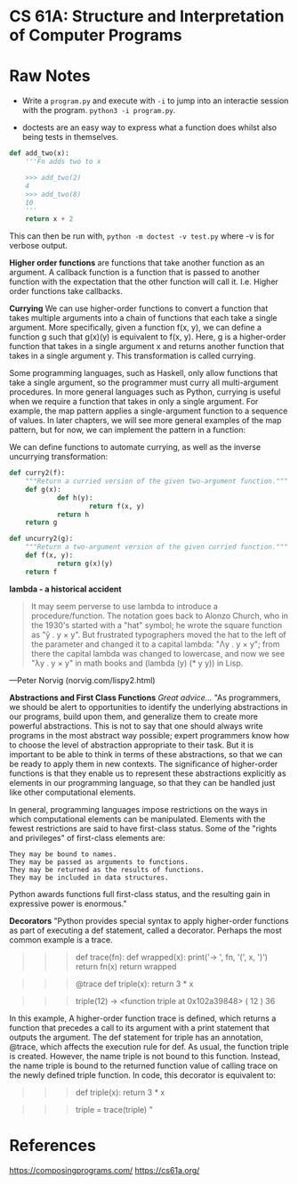 # CS 61A: Structure and Interpretation of Computer Programs
# Raw Notes

- Write a `program.py` and execute with `-i` to jump into an interactie session with the program.
`python3 -i program.py`.

- doctests are an easy way to express what a function does whilst also being tests in themselves.
```py
def add_two(x):
	'''Fn adds two to x

	>>> add_two(2)
	4
	>>> add_two(8)
	10
	'''
	return x + 2
```
This can then be run with, `python -m doctest -v test.py` where -v is for verbose output.


**Higher order functions** are functions that take another function as an argument. A callback function is a function that is passed to another function with the expectation that the other function will call it. I.e. Higher order functions take callbacks.


**Currying**
We can use higher-order functions to convert a function that takes multiple arguments into a chain of functions that each take a single argument. More specifically, given a function f(x, y), we can define a function g such that g(x)(y) is equivalent to f(x, y). Here, g is a higher-order function that takes in a single argument x and returns another function that takes in a single argument y. This transformation is called currying.

Some programming languages, such as Haskell, only allow functions that take a single argument, so the programmer must curry all multi-argument procedures. In more general languages such as Python, currying is useful when we require a function that takes in only a single argument. For example, the map pattern applies a single-argument function to a sequence of values. In later chapters, we will see more general examples of the map pattern, but for now, we can implement the pattern in a function:

We can define functions to automate currying, as well as the inverse uncurrying transformation:
```py
def curry2(f):
	"""Return a curried version of the given two-argument function."""
	def g(x):
			def h(y):
					return f(x, y)
			return h
	return g

def uncurry2(g):
	"""Return a two-argument version of the given curried function."""
	def f(x, y):
			return g(x)(y)
	return f
```


**lambda - a historical accident**
>It may seem perverse to use lambda to introduce a procedure/function. The notation goes back to Alonzo Church, who in the 1930's started with a "hat" symbol; he wrote the square function as "ŷ . y × y". But frustrated typographers moved the hat to the left of the parameter and changed it to a capital lambda: "Λy . y × y"; from there the capital lambda was changed to lowercase, and now we see "λy . y × y" in math books and (lambda (y) (* y y)) in Lisp.

—Peter Norvig (norvig.com/lispy2.html)

**Abstractions and First Class Functions**
*Great advice...*
"As programmers, we should be alert to opportunities to identify the underlying abstractions in our programs, build upon them, and generalize them to create more powerful abstractions. This is not to say that one should always write programs in the most abstract way possible; expert programmers know how to choose the level of abstraction appropriate to their task. But it is important to be able to think in terms of these abstractions, so that we can be ready to apply them in new contexts. The significance of higher-order functions is that they enable us to represent these abstractions explicitly as elements in our programming language, so that they can be handled just like other computational elements.

In general, programming languages impose restrictions on the ways in which computational elements can be manipulated. Elements with the fewest restrictions are said to have first-class status. Some of the "rights and privileges" of first-class elements are:

    They may be bound to names.
    They may be passed as arguments to functions.
    They may be returned as the results of functions.
    They may be included in data structures.

Python awards functions full first-class status, and the resulting gain in expressive power is enormous."

**Decorators**
"Python provides special syntax to apply higher-order functions as part of executing a def statement, called a decorator. Perhaps the most common example is a trace.

>>> def trace(fn):
        def wrapped(x):
            print('-> ', fn, '(', x, ')')
            return fn(x)
        return wrapped

>>> @trace
    def triple(x):
        return 3 * x

>>> triple(12)
->  <function triple at 0x102a39848> ( 12 )
36

In this example, A higher-order function trace is defined, which returns a function that precedes a call to its argument with a print statement that outputs the argument. The def statement for triple has an annotation, @trace, which affects the execution rule for def. As usual, the function triple is created. However, the name triple is not bound to this function. Instead, the name triple is bound to the returned function value of calling trace on the newly defined triple function. In code, this decorator is equivalent to:

>>> def triple(x):
        return 3 * x

>>> triple = trace(triple)
"



# References
https://composingprograms.com/
https://cs61a.org/
